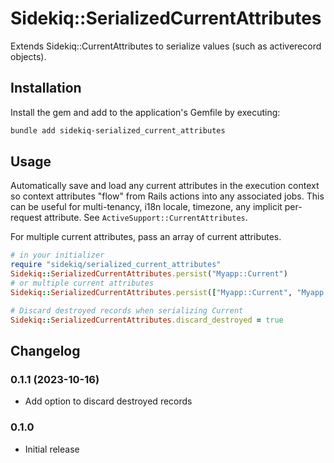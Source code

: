 # Sidekiq::SerializedCurrentAttributes

Extends Sidekiq::CurrentAttributes to serialize values (such as activerecord objects).

## Installation

Install the gem and add to the application's Gemfile by executing:

```sh
bundle add sidekiq-serialized_current_attributes
```

## Usage

Automatically save and load any current attributes in the execution context so context attributes "flow" from Rails actions into any associated jobs. This can be useful for multi-tenancy, i18n locale, timezone, any implicit per-request attribute. See `ActiveSupport::CurrentAttributes`.

For multiple current attributes, pass an array of current attributes.

```ruby
# in your initializer
require "sidekiq/serialized_current_attributes"
Sidekiq::SerializedCurrentAttributes.persist("Myapp::Current")
# or multiple current attributes
Sidekiq::SerializedCurrentAttributes.persist(["Myapp::Current", "Myapp::OtherCurrent"])

# Discard destroyed records when serializing Current
Sidekiq::SerializedCurrentAttributes.discard_destroyed = true
```

## Changelog

### 0.1.1 (2023-10-16)

- Add option to discard destroyed records

### 0.1.0

- Initial release
